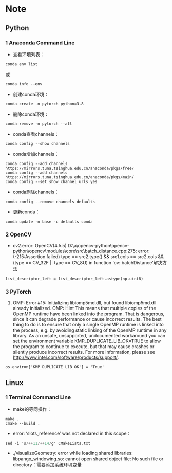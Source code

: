 # Note

## Python

### 1 Anaconda Command Line

- 查看环境列表：


```
conda env list
```

或

```
conda info --env
```

- 创建conda环境：


```
conda create -n pytorch python=3.8
```

- 删除conda环境：


```
conda remove -n pytorch --all
```

- conda查看channels：


```
conda config --show channels
```

- conda增加channels：


```
conda config --add channels https://mirrors.tuna.tsinghua.edu.cn/anaconda/pkgs/free/
conda config --add channels https://mirrors.tuna.tsinghua.edu.cn/anaconda/pkgs/main/
conda config --set show_channel_urls yes
```

- conda删除channels：


```
conda config --remove channels defaults
```

- 更新conda：

```
conda update -n base -c defaults conda
```



### 2 OpenCV

- cv2.error: OpenCV(4.5.5) D:\a\opencv-python\opencv-python\opencv\modules\core\src\batch_distance.cpp:275: error: (-215:Assertion failed) type == src2.type() && src1.cols == src2.cols && (type == CV_32F || type == CV_8U) in function 'cv::batchDistance'解决方法

```
list_descriptor_left = list_descriptor_left.astype(np.uint8)
```



### 3 PyTorch

1. OMP: Error #15: Initializing libiomp5md.dll, but found libiomp5md.dll already initialized.
   OMP: Hint This means that multiple copies of the OpenMP runtime have been linked into the program. That is dangerous, since it can degrade performance or cause incorrect results. The best thing to do is to ensure that only a single OpenMP runtime is linked into the process, e.g. by avoiding static linking of the OpenMP runtime in any library. As an unsafe, unsupported, undocumented workaround you can set the environment variable KMP_DUPLICATE_LIB_OK=TRUE to allow the program to continue to execute, but that may cause crashes or silently produce incorrect results. For more information, please see http://www.intel.com/software/products/support/.

```
os.environ['KMP_DUPLICATE_LIB_OK'] = 'True'
```

## Linux

### 1 Terminal Command Line

- make的等同操作：


```
make .
cmake --build .
```

- error: ‘slots_reference’ was not declared in this scope：


```objectivec
sed -i 's/++11/++14/g' CMakeLists.txt
```

- ./visualizeGeometry: error while loading shared libraries: libpango_windowing.so: cannot open shared object file: No such file or directory：需要添加系统环境变量







